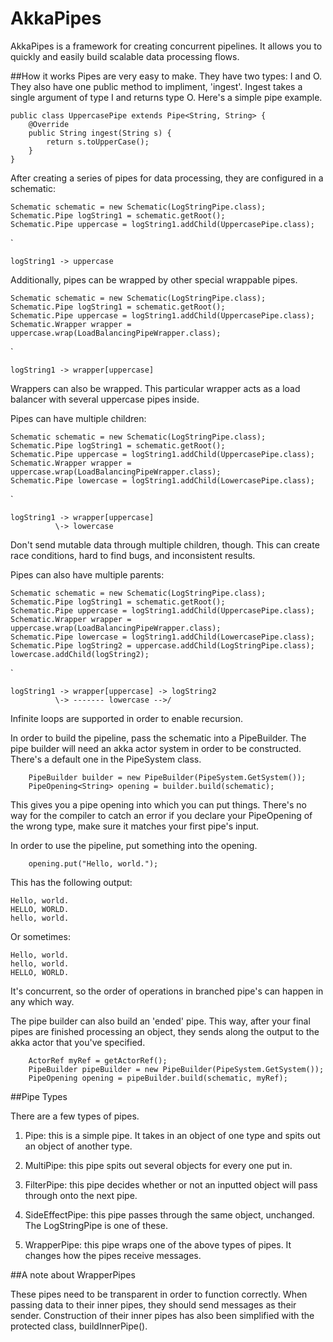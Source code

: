 # AkkaPipes
AkkaPipes is a framework for creating concurrent pipelines. It allows you to quickly and easily build scalable data processing flows.


##How it works
Pipes are very easy to make. They have two types: I and O. They also have one public method to impliment, 'ingest'. Ingest takes a single argument of type I and returns type O. Here's a simple pipe example.

    public class UppercasePipe extends Pipe<String, String> {
        @Override
        public String ingest(String s) {
            return s.toUpperCase();
        }
    }
    
After creating a series of pipes for data processing, they are configured in a schematic:

    Schematic schematic = new Schematic(LogStringPipe.class);
    Schematic.Pipe logString1 = schematic.getRoot();
    Schematic.Pipe uppercase = logString1.addChild(UppercasePipe.class);

`

    logString1 -> uppercase

Additionally, pipes can be wrapped by other special wrappable pipes.

    Schematic schematic = new Schematic(LogStringPipe.class);
    Schematic.Pipe logString1 = schematic.getRoot();
    Schematic.Pipe uppercase = logString1.addChild(UppercasePipe.class);
    Schematic.Wrapper wrapper = uppercase.wrap(LoadBalancingPipeWrapper.class);

`

    logString1 -> wrapper[uppercase]
        
Wrappers can also be wrapped. This particular wrapper acts as a load balancer with several uppercase pipes inside.

Pipes can have multiple children:

    Schematic schematic = new Schematic(LogStringPipe.class);
    Schematic.Pipe logString1 = schematic.getRoot();
    Schematic.Pipe uppercase = logString1.addChild(UppercasePipe.class);
    Schematic.Wrapper wrapper = uppercase.wrap(LoadBalancingPipeWrapper.class);
    Schematic.Pipe lowercase = logString1.addChild(LowercasePipe.class);

`

    logString1 -> wrapper[uppercase]
              \-> lowercase 

Don't send mutable data through multiple children, though. This can create race conditions, hard to find bugs, and inconsistent results.

Pipes can also have multiple parents:

    Schematic schematic = new Schematic(LogStringPipe.class);
    Schematic.Pipe logString1 = schematic.getRoot();
    Schematic.Pipe uppercase = logString1.addChild(UppercasePipe.class);
    Schematic.Wrapper wrapper = uppercase.wrap(LoadBalancingPipeWrapper.class);
    Schematic.Pipe lowercase = logString1.addChild(LowercasePipe.class);
    Schematic.Pipe logString2 = uppercase.addChild(LogStringPipe.class);
    lowercase.addChild(logString2);
    
`

    logString1 -> wrapper[uppercase] -> logString2
              \-> ------- lowercase -->/

Infinite loops are supported in order to enable recursion.

In order to build the pipeline, pass the schematic into a PipeBuilder.
The pipe builder will need an akka actor system in order to be constructed. There's a default one in the PipeSystem class.

        PipeBuilder builder = new PipeBuilder(PipeSystem.GetSystem());
        PipeOpening<String> opening = builder.build(schematic);
        
This gives you a pipe opening into which you can put things. There's no way for the compiler to catch an error if you declare your PipeOpening of the wrong type, make sure it matches your first pipe's input.

In order to use the pipeline, put something into the opening.

        opening.put("Hello, world.");
        
This has the following output:

    Hello, world.
    HELLO, WORLD.
    hello, world.
    
Or sometimes:

    Hello, world.
    hello, world.
    HELLO, WORLD.
    
It's concurrent, so the order of operations in branched pipe's can happen in any which way.
      
The pipe builder can also build an 'ended' pipe. This way, after your final pipes are finished processing an object, they sends along the output to the akka actor that you've specified. 

        ActorRef myRef = getActorRef();
        PipeBuilder pipeBuilder = new PipeBuilder(PipeSystem.GetSystem());
        PipeOpening opening = pipeBuilder.build(schematic, myRef);
        
##Pipe Types

There are a few types of pipes.

1. Pipe: this is a simple pipe. It takes in an object of one type and spits out an object of another type.

2. MultiPipe: this pipe spits out several objects for every one put in. 

3. FilterPipe: this pipe decides whether or not an inputted object will pass through onto the next pipe.

4. SideEffectPipe: this pipe passes through the same object, unchanged. The LogStringPipe is one of these.

5. WrapperPipe: this pipe wraps one of the above types of pipes. It changes how the pipes receive messages. 

##A note about WrapperPipes

These pipes need to be transparent in order to function correctly. When passing data to their inner pipes, they should send messages as their sender. Construction of their inner pipes has also been simplified with the protected class, buildInnerPipe().
